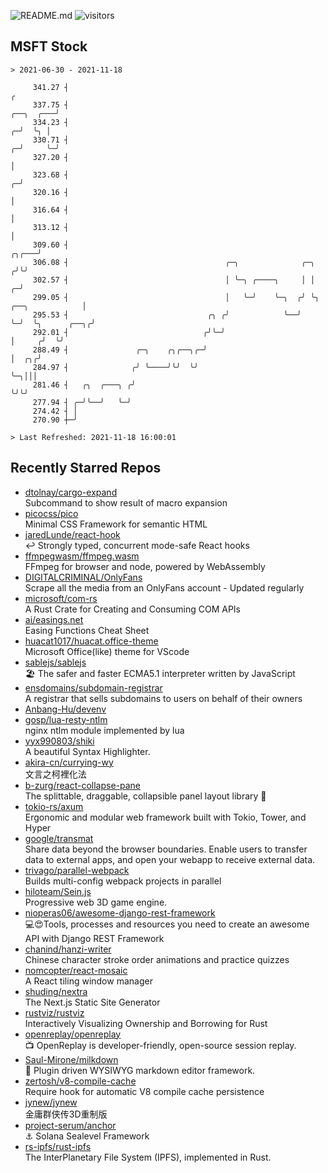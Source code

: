 ![README.md](https://github.com/Gerhut/Gerhut/workflows/README.md/badge.svg)
![visitors](https://visitors.vercel.app/Gerhut/Gerhut?token=8cf69d1f6813d272ef062726b6070c9be4ff72038cfe5a7ded7384a8da65d866)

## MSFT Stock

```
> 2021-06-30 - 2021-11-18

     341.27 ┤                                                                                                  ╭ 
     337.75 ┤                                                                                        ╭──╮  ╭───╯ 
     334.23 ┤                                                                                      ╭─╯  ╰╮ │     
     330.71 ┤                                                                                    ╭─╯     ╰─╯     
     327.20 ┤                                                                                    │               
     323.68 ┤                                                                                  ╭─╯               
     320.16 ┤                                                                                  │                 
     316.64 ┤                                                                                  │                 
     313.12 ┤                                                                                  │                 
     309.60 ┤                                                                            ╭╮╭───╯                 
     306.08 ┤                                   ╭─╮              ╭─╮                    ╭╯╰╯                     
     302.57 ┤                                   │ ╰─╮ ╭────╮     │ │                  ╭─╯                        
     299.05 ┤                                   │   ╰─╯    ╰─╮  ╭╯ ╰╮ ╭──╮            │                          
     295.53 ┤                               ╭╮ ╭╯            ╰──╯   ╰─╯  ╰╮      ╭──╮╭╯                          
     292.01 ┤                              ╭╯╰─╯                          │     ╭╯  ╰╯                           
     288.49 ┤               ╭─╮    ╭╮╭──╮╭─╯                              │  ╭╮╭╯                                
     284.97 ┤              ╭╯ ╰────╯╰╯  ╰╯                                ╰─╮│││                                 
     281.46 ┤   ╭╮  ╭───╮ ╭╯                                                ╰╯╰╯                                 
     277.94 ┤ ╭─╯╰──╯   ╰─╯                                                                                      
     274.42 ┤ │                                                                                                  
     270.90 ┼─╯                                                                                                  

> Last Refreshed: 2021-11-18 16:00:01
```

## Recently Starred Repos

- [dtolnay/cargo-expand](https://github.com/dtolnay/cargo-expand)  
  Subcommand to show result of macro expansion
- [picocss/pico](https://github.com/picocss/pico)  
  Minimal CSS Framework for semantic HTML
- [jaredLunde/react-hook](https://github.com/jaredLunde/react-hook)  
  ↩ Strongly typed, concurrent mode-safe React hooks
- [ffmpegwasm/ffmpeg.wasm](https://github.com/ffmpegwasm/ffmpeg.wasm)  
  FFmpeg for browser and node, powered by WebAssembly
- [DIGITALCRIMINAL/OnlyFans](https://github.com/DIGITALCRIMINAL/OnlyFans)  
  Scrape all the media from an OnlyFans account - Updated regularly
- [microsoft/com-rs](https://github.com/microsoft/com-rs)  
  A Rust Crate for Creating and Consuming COM APIs
- [ai/easings.net](https://github.com/ai/easings.net)  
  Easing Functions Cheat Sheet
- [huacat1017/huacat.office-theme](https://github.com/huacat1017/huacat.office-theme)  
  Microsoft Office(like) theme for VScode
- [sablejs/sablejs](https://github.com/sablejs/sablejs)  
  🏖️ The safer and faster ECMA5.1 interpreter written by JavaScript
- [ensdomains/subdomain-registrar](https://github.com/ensdomains/subdomain-registrar)  
  A registrar that sells subdomains to users on behalf of their owners
- [Anbang-Hu/devenv](https://github.com/Anbang-Hu/devenv)  
- [gosp/lua-resty-ntlm](https://github.com/gosp/lua-resty-ntlm)  
  nginx ntlm module implemented by lua
- [yyx990803/shiki](https://github.com/yyx990803/shiki)  
  A beautiful Syntax Highlighter.
- [akira-cn/currying-wy](https://github.com/akira-cn/currying-wy)  
  文言之柯裡化法
- [b-zurg/react-collapse-pane](https://github.com/b-zurg/react-collapse-pane)  
  The splittable, draggable, collapsible panel layout library 🎉
- [tokio-rs/axum](https://github.com/tokio-rs/axum)  
  Ergonomic and modular web framework built with Tokio, Tower, and Hyper
- [google/transmat](https://github.com/google/transmat)  
  Share data beyond the browser boundaries. Enable users to transfer data to external apps, and open your webapp to receive external data.
- [trivago/parallel-webpack](https://github.com/trivago/parallel-webpack)  
  Builds multi-config webpack projects in parallel
- [hiloteam/Sein.js](https://github.com/hiloteam/Sein.js)  
  Progressive web 3D game engine.
- [nioperas06/awesome-django-rest-framework](https://github.com/nioperas06/awesome-django-rest-framework)  
   💻😍Tools, processes and resources you need to create an awesome API with Django REST Framework
- [chanind/hanzi-writer](https://github.com/chanind/hanzi-writer)  
  Chinese character stroke order animations and practice quizzes
- [nomcopter/react-mosaic](https://github.com/nomcopter/react-mosaic)  
  A React tiling window manager
- [shuding/nextra](https://github.com/shuding/nextra)  
  The Next.js Static Site Generator
- [rustviz/rustviz](https://github.com/rustviz/rustviz)  
  Interactively Visualizing Ownership and Borrowing for Rust
- [openreplay/openreplay](https://github.com/openreplay/openreplay)  
  :tv: OpenReplay is developer-friendly, open-source session replay.
- [Saul-Mirone/milkdown](https://github.com/Saul-Mirone/milkdown)  
  🍼 Plugin driven WYSIWYG  markdown editor framework.
- [zertosh/v8-compile-cache](https://github.com/zertosh/v8-compile-cache)  
  Require hook for automatic V8 compile cache persistence
- [jynew/jynew](https://github.com/jynew/jynew)  
  金庸群侠传3D重制版
- [project-serum/anchor](https://github.com/project-serum/anchor)  
  ⚓ Solana Sealevel Framework
- [rs-ipfs/rust-ipfs](https://github.com/rs-ipfs/rust-ipfs)  
  The InterPlanetary File System (IPFS), implemented in Rust.
